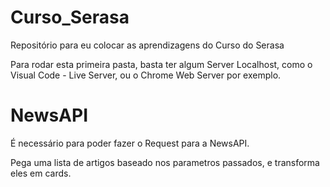 # Curso_Serasa
Repositório para eu colocar as aprendizagens do Curso do Serasa

Para rodar esta primeira pasta, basta ter algum Server Localhost, como o Visual Code - Live Server, ou o Chrome Web Server por exemplo.



# NewsAPI
É necessário para poder fazer o Request para a NewsAPI. 

Pega uma lista de artigos baseado nos parametros passados, e transforma eles em cards.


